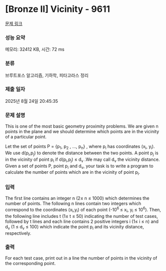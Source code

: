 # [Bronze II] Vicinity - 9611 

[문제 링크](https://www.acmicpc.net/problem/9611) 

### 성능 요약

메모리: 32412 KB, 시간: 72 ms

### 분류

브루트포스 알고리즘, 기하학, 피타고라스 정리

### 제출 일자

2025년 8월 24일 20:45:35

### 문제 설명

<p>This is one of the most basic geometry proximity problems. We are given n points in the plane and we should determine which points are in the vicinity of a particular point. </p>

<p>Let the set of points P = {p<sub>1</sub>, p<sub>2</sub> , …, p<sub>n</sub>} , where p<sub>i</sub> has coordinates (x<sub>i</sub>, y<sub>i</sub>). We use d(p<sub>i</sub>,p<sub>j</sub>) to denote the distance between the two points. A point p<sub>j</sub> is in the vicinity of point p<sub>i</sub> if d(p<sub>i</sub>,p<sub>j</sub>) ≤ d<sub>v</sub> .We may call d<sub>v</sub> the vicinity distance. Given a set of points P, point p<sub>i</sub> and d<sub>v</sub>, your task is to write a program to calculate the number of points which are in the vicinity of point p<sub>i</sub>. </p>

### 입력 

 <p>The first line contains an integer n (2≤ n ≤ 1000) which determines the number of points. The following n lines contain two integers which correspond to the coordinates (x<sub>i</sub>,y<sub>i</sub>) of each point (-10<sup>6 </sup>≤ x<sub>i</sub>, y<sub>i</sub> ≤ 10<sup>6</sup>). Then, the following line includes t (1≤ t ≤ 50) indicating the number of test cases, followed by t lines and each line contains 2 positive integers i (1≤ i ≤ n) and d<sub>v</sub> (1 ≤ d<sub>v</sub> ≤ 100) which indicate the point p<sub>i</sub> and its vicinity distance, respectively. </p>

### 출력 

 <p>For each test case, print out in a line the number of points in the vicinity of the corresponding point. </p>


